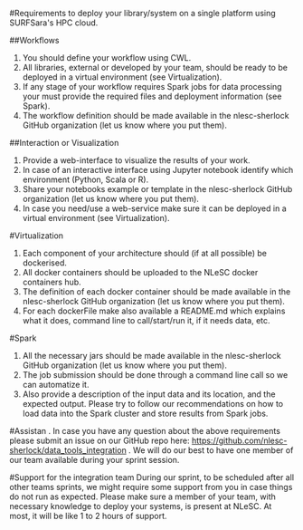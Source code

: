 #Requirements to deploy your library/system on a single platform using SURFSara's HPC cloud. 

##Workflows
1. You should define your workflow using CWL.
2. All libraries, external or developed by your team, should be ready to be deployed in a virtual environment (see Virtualization).
3. If any stage of your workflow requires Spark jobs for data processing your must provide the required files and deployment information (see Spark).
4. The workflow definition should be made available in the nlesc-sherlock GitHub organization (let us know where you put them).

##Interaction or Visualization
1. Provide a web-interface to visualize the results of your work.
2. In case of an interactive interface using Jupyter notebook identify which environment (Python, Scala or R).
3. Share your notebooks example or template in the nlesc-sherlock GitHub organization (let us know where you put them).
4. In case you need/use a web-service make sure it can be deployed in a virtual environment (see Virtualization).

#Virtualization
1. Each component of your architecture should (if at all possible) be dockerised.
2. All docker containers should be uploaded to the NLeSC docker containers hub.
3. The definition of each docker container should be made available in the nlesc-sherlock GitHub organization (let us know where you put them).
4. For each dockerFile make also available a README.md which explains what it does, command line to call/start/run it, if it needs data, etc.

#Spark
1. All the necessary jars should be made available in the nlesc-sherlock GitHub organization (let us know where you put them).
2. The job submission should be done through a command line call so we can automatize it.
3. Also provide a description of the input data and its location, and the expected output. Please try to follow our recommendations on how to load data into the Spark cluster and store results from Spark jobs.

#Assistan
. In case you have any question about the above requirements please submit an issue on our GitHub repo here: https://github.com/nlesc-sherlock/data_tools_integration
. We will do our best to have one member of our team available during your sprint session.

#Support for the integration team
During our sprint, to be scheduled after all other teams sprints, we might require some support from you in case things do not run as expected. Please make sure a member of your team, with necessary knowledge to deploy your systems, is present at NLeSC. At most, it will be like 1 to 2 hours of support.
